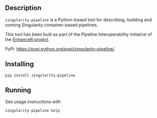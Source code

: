 Description
---

`singularity-pipeline` is a Python-based tool for describing, building and running Singularity container-based pipelines.

This tool has been built as part of the Pipeline Interoperability initiative of the [EnhanceR project](https://www.enhancer.ch/).

PyPi: https://pypi.python.org/pypi/singularity-pipeline/

Installing
---

```
pip install singularity-pipeline
```

Running
---

See usage instructions with

```
singularity-pipeline help
```